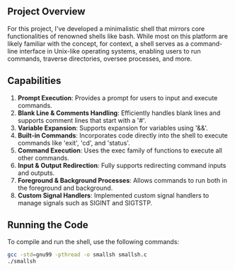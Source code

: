 ## Project Overview

For this project, I've developed a minimalistic shell that mirrors core functionalities of renowned shells like bash. While most on this platform are likely familiar with the concept, for context, a shell serves as a command-line interface in Unix-like operating systems, enabling users to run commands, traverse directories, oversee processes, and more.

## Capabilities

1. **Prompt Execution**: Provides a prompt for users to input and execute commands.
2. **Blank Line & Comments Handling**: Efficiently handles blank lines and supports comment lines that start with a '#'.
3. **Variable Expansion**: Supports expansion for variables using '&&'.
4. **Built-in Commands**: Incorporates code directly into the shell to execute commands like 'exit', 'cd', and 'status'.
5. **Command Execution**: Uses the exec family of functions to execute all other commands.
6. **Input & Output Redirection**: Fully supports redirecting command inputs and outputs.
7. **Foreground & Background Processes**: Allows commands to run both in the foreground and background.
8. **Custom Signal Handlers**: Implemented custom signal handlers to manage signals such as SIGINT and SIGTSTP.

## Running the Code

To compile and run the shell, use the following commands:

```bash
gcc -std=gnu99 -pthread -o smallsh smallsh.c
./smallsh
